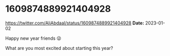 # 1609874889921404928
https://twitter.com/AliAbdaal/status/1609874889921404928
**Date:** 2023-01-02

Happy new year friends 😜

What are you most excited about starting this year?
